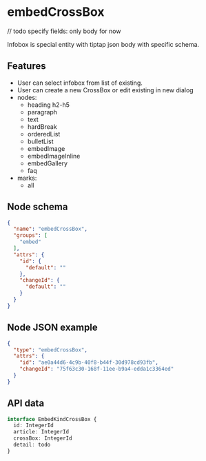 # embedCrossBox

// todo specify fields: only body for now

Infobox is special entity with tiptap json body with specific schema.

## Features
- User can select infobox from list of existing.
- User can create a new CrossBox or edit existing in new dialog
- nodes:
  - heading h2-h5
  - paragraph
  - text
  - hardBreak
  - orderedList
  - bulletList
  - embedImage
  - embedImageInline
  - embedGallery
  - faq
- marks:
  - all

## Node schema

```json
{
  "name": "embedCrossBox",
  "groups": [
    "embed"
  ],
  "attrs": {
    "id": {
      "default": ""
    },
    "changeId": {
      "default": ""
    }
  }
}
```

## Node JSON example

```json
{
  "type": "embedCrossBox",
  "attrs": {
    "id": "ae0a44d6-4c9b-40f8-b44f-30d978cd93fb",
    "changeId": "75f63c30-168f-11ee-b9a4-edda1c3364ed"
  }
}
```

## API data

```ts
interface EmbedKindCrossBox {
  id: IntegerId
  article: IntegerId
  crossBox: IntegerId
  detail: todo
}
```
